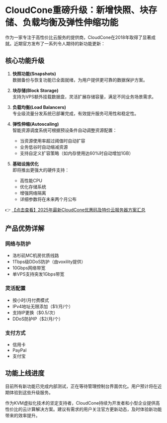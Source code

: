 # CloudCone重磅升级：新增快照、块存储、负载均衡及弹性伸缩功能

作为一家专注于高性价比云服务的提供商，CloudCone在2018年取得了显著成就。近期官方发布了一系列令人期待的新功能更新：

## 核心功能升级

1. **快照功能(Snapshots)**  
   数据备份与恢复功能已全面就绪，为用户提供更可靠的数据保护方案。

2. **块存储(Block Storage)**  
   支持为VPS额外挂载数据盘，灵活扩展存储容量，满足不同业务场景需求。

3. **负载均衡(Load Balancers)**  
   专业级流量分发系统已部署完成，有效提升服务可用性和稳定性。

4. **弹性伸缩(Autoscaling)**  
   智能资源调度系统可根据预设条件自动调整资源配置：
   - 当资源使用率超过阈值时自动扩容
   - 业务低谷时自动缩减资源
   - 支持自定义扩容策略（如内存使用达60%时自动增加1GB）

5. **基础设施优化**  
   即将推出更强大的硬件支持：
   - 高性能CPU
   - 优化存储系统
   - 增强网络隔离
   - 详细参数将在未来两个月公布

👉 [【点击查看】2025年最新CloudCone优惠码及特价云服务器方案汇总](https://bit.ly/Cloudcone)

## 产品优势详解

### 网络与防护
- 洛杉矶MC机房优质线路
- 1Tbps级DDoS防护（由voxility提供）
- 10Gbps网络带宽
- 单VPS支持突发1Gbps带宽

### 灵活配置
- 按小时/月付费模式
- IPv4地址无限添加（$1/月/个）
- 支持IP更换（$0.5/次）
- DDoS防护IP（$2/月/个）

### 支付方式
- 信用卡
- PayPal
- 支付宝

## 功能上线进度
目前所有新功能已完成内部测试，正在等待管理控制台界面优化。用户预计将在近期体验到这些升级服务。

作为KVM虚拟化技术的坚定支持者，CloudCone持续为开发者和小型企业提供高性价比的云计算解决方案。建议有需求的用户关注官方更新动态，及时体验新功能带来的效率提升。